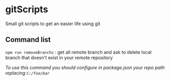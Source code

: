 # gitScripts

Small git scripts to get an easier life using git

## Command list

`npm run removeBranchs` : get all remote branch and ask to delete local branch that doesn't exist in your remote repository

*To use this command you should configure in package.json your repo path replacing `C:/foo/bar`*
